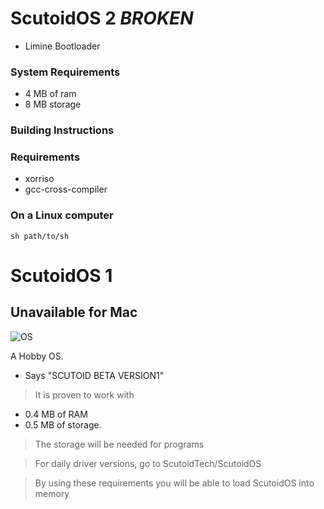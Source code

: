 # ScutoidOS 2 *BROKEN*
+ Limine Bootloader 

### System Requirements
+ 4 MB of ram
+ 8 MB storage
### Building Instructions
### Requirements
+ xorriso
+ gcc-cross-compiler
### On a Linux computer
```
sh path/to/sh
```

# ScutoidOS 1
## Unavailable for Mac  

![OS](https://github.com/user-attachments/assets/38a1912b-454e-4636-b194-c4dd38c0d336)


A Hobby OS.

+ Says "SCUTOID BETA VERSION1"

 > It is proven to work with 

- 0.4 MB of RAM
- 0.5 MB of storage.

>The storage will be needed for programs

> For daily driver versions, go to ScutoidTech/ScutoidOS

> By using these requirements you will be able to load ScutoidOS into memory

